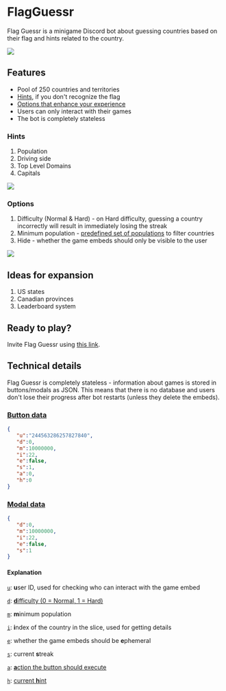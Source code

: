 # FlagGuessr

Flag Guessr is a minigame Discord bot about guessing countries based on their flag and hints related to the country.

![](https://i.imgur.com/PIjix2L.png)

## Features

- Pool of 250 countries and territories
- [Hints](#hints), if you don't recognize the flag
- [Options that enhance your experience](#options)
- Users can only interact with their games
- The bot is completely stateless

### Hints

1. Population
2. Driving side
3. Top Level Domains
4. Capitals

![](https://i.imgur.com/mz030o1.png)

### Options

1. Difficulty (Normal & Hard) - on Hard difficulty, guessing a country incorrectly will result in immediately losing the streak
2. Minimum population - [predefined set of populations](https://i.imgur.com/tAwsq6A.png) to filter countries
3. Hide - whether the game embeds should only be visible to the user

![](https://i.imgur.com/9owCmJE.png)

## Ideas for expansion

1. US states
2. Canadian provinces
3. Leaderboard system

## Ready to play?

Invite Flag Guessr using [this link](https://discord.com/oauth2/authorize?client_id=1007647563790417960&scope=bot).

## Technical details

Flag Guessr is completely stateless - information about games is stored in buttons/modals as JSON. This means that there is no database and users don't lose their progress after bot restarts (unless they delete the embeds).

### [Button data](https://github.com/caneleex/FlagGuessr/blob/main/util/types.go#L41-#L50)

```json
{
   "u":"244563286257827840",
   "d":0,
   "m":10000000,
   "i":22,
   "e":false,
   "s":1,
   "a":0,
   "h":0
}
```

### [Modal data](https://github.com/caneleex/FlagGuessr/blob/main/util/types.go#L69-#L75)

```json
{
   "d":0,
   "m":10000000,
   "i":22,
   "e":false,
   "s":1
}
```

#### Explanation


[`u`](https://github.com/caneleex/FlagGuessr/blob/main/util/types.go#L42): **u**ser ID, used for checking who can interact with the game embed

[`d`](https://github.com/caneleex/FlagGuessr/blob/main/util/types.go#L43): [**d**ifficulty (0 = Normal, 1 = Hard)](https://github.com/caneleex/FlagGuessr/blob/main/util/types.go#L52-#L67)

[`m`](https://github.com/caneleex/FlagGuessr/blob/main/util/types.go#L44): **m**inimum population

[`i`](https://github.com/caneleex/FlagGuessr/blob/main/util/types.go#L45): **i**ndex of the country in the slice, used for getting details

[`e`](https://github.com/caneleex/FlagGuessr/blob/main/util/types.go#L46): whether the game embeds should be **e**phemeral

[`s`](https://github.com/caneleex/FlagGuessr/blob/main/util/types.go#L47): current **s**treak

[`a`](https://github.com/caneleex/FlagGuessr/blob/main/util/types.go#L48): [**a**ction the button should execute](https://github.com/caneleex/FlagGuessr/blob/main/util/types.go#L9-#L17)

[`h`](https://github.com/caneleex/FlagGuessr/blob/main/util/types.go#L49): [current **h**int](https://github.com/caneleex/FlagGuessr/blob/main/util/types.go#L19-#L27)
